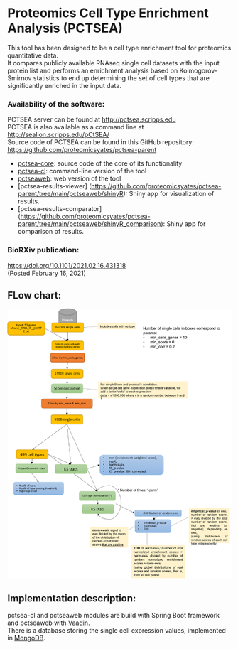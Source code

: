 # Proteomics Cell Type Enrichment Analysis (PCTSEA)

This tool has been designed to be a cell type enrichment tool for proteomics quantitative data.   
It compares publicly available RNAseq single cell datasets with the input protein list and performs an enrichment analysis based on Kolmogorov-Smirnov statistics to end up determining the set of cell types that are significantly enriched in the input data.   
   
### Availability of the software:
PCTSEA server can be found at http://pctsea.scripps.edu   
PCTSEA is also available as a command line at http://sealion.scripps.edu/pCtSEA/  
Source code of PCTSEA can be found in this GitHub repository: https://github.com/proteomicsyates/pctsea-parent   
 - [pctsea-core](https://github.com/proteomicsyates/pctsea-parent/tree/main/pctsea-core): source code of the core of its functionality
 - [pctsea-cl](https://github.com/proteomicsyates/pctsea-parent/tree/main/pctsea-cl): command-line version of the tool
 - [pctseaweb](https://github.com/proteomicsyates/pctsea-parent/tree/main/pctseaweb): web version of the tool  
 - [pctsea-results-viewer] (https://github.com/proteomicsyates/pctsea-parent/tree/main/pctseaweb/shinyR): Shiny app for visualization of results.
 - [pctsea-results-comparator] (https://github.com/proteomicsyates/pctsea-parent/tree/main/pctseaweb/shinyR_comparison): Shiny app for comparison of results.
   
   
### BioRXiv publication:
https://doi.org/10.1101/2021.02.16.431318   
(Posted February 16, 2021)

## FLow chart:   
![Flow chart](https://github.com/proteomicsyates/pctsea-parent/raw/main/docs/flow_chart.png)

## Implementation description:
pctsea-cl and pctseaweb modules are build with Spring Boot framework and pctseaweb with [Vaadin](https://vaadin.com/).  
There is a database storing the single cell expression values, implemented in [MongoDB](https://www.mongodb.com/).   




